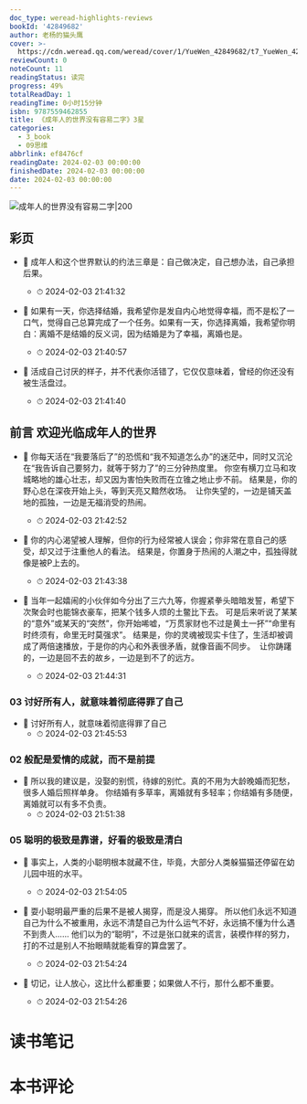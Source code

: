 ```yaml
---
doc_type: weread-highlights-reviews
bookId: '42849682'
author: 老杨的猫头鹰
cover: >-
  https://cdn.weread.qq.com/weread/cover/1/YueWen_42849682/t7_YueWen_42849682.jpg
reviewCount: 0
noteCount: 11
readingStatus: 读完
progress: 49%
totalReadDay: 1
readingTime: 0小时15分钟
isbn: 9787559462855
title: 《成年人的世界没有容易二字》3星
categories:
  - 3_book
  - 09思维
abbrlink: ef8476cf
readingDate: 2024-02-03 00:00:00
finishedDate: 2024-02-03 00:00:00
date: 2024-02-03 00:00:00
---
```


![ 成年人的世界没有容易二字|200](https://cdn.weread.qq.com/weread/cover/1/YueWen_42849682/t7_YueWen_42849682.jpg)


## 彩页


- 📌 成年人和这个世界默认的约法三章是：自己做决定，自己想办法，自己承担后果。 
    - ⏱ 2024-02-03 21:41:32 

- 📌 如果有一天，你选择结婚，我希望你是发自内心地觉得幸福，而不是松了一口气，觉得自己总算完成了一个任务。如果有一天，你选择离婚，我希望你明白：离婚不是结婚的反义词，因为结婚是为了幸福，离婚也是。 
    - ⏱ 2024-02-03 21:40:57 

- 📌 活成自己讨厌的样子，并不代表你活错了，它仅仅意味着，曾经的你还没有被生活盘过。 
    - ⏱ 2024-02-03 21:41:40 
## 前言 欢迎光临成年人的世界


- 📌 你每天活在“我要落后了”的恐慌和“我不知道怎么办”的迷茫中，同时又沉沦在“我告诉自己要努力，就等于努力了”的三分钟热度里。
你空有横刀立马和攻城略地的雄心壮志，却又因为害怕失败而在立锥之地止步不前。
结果是，你的野心总在深夜开始上头，等到天亮又黯然收场。 
让你失望的，一边是铺天盖地的孤独，一边是无福消受的热闹。 
    - ⏱ 2024-02-03 21:42:52 

- 📌 你的内心渴望被人理解，但你的行为经常被人误会；你非常在意自己的感受，却又过于注重他人的看法。
结果是，你置身于热闹的人潮之中，孤独得就像是被P上去的。 
    - ⏱ 2024-02-03 21:43:38 

- 📌 当年一起嬉闹的小伙伴如今分出了三六九等，你握紧拳头暗暗发誓，希望下次聚会时也能锦衣豪车，把某个钱多人烦的土鳖比下去。
  可是后来听说了某某的“意外”或某天的“突然”，你开始唏嘘，“万贯家财也不过是黄土一抔”“命里有时终须有，命里无时莫强求”。
  结果是，你的灵魂被现实卡住了，生活却被调成了两倍速播放，于是你的内心和外表很矛盾，就像音画不同步。 
  让你踌躇的，一边是回不去的故乡，一边是到不了的远方。 
    - ⏱ 2024-02-03 21:44:31 
### 03 讨好所有人，就意味着彻底得罪了自己


- 📌 讨好所有人，就意味着彻底得罪了自己 
    - ⏱ 2024-02-03 21:45:53 
### 02 般配是爱情的成就，而不是前提


- 📌 所以我的建议是，没娶的别慌，待嫁的别忙。真的不用为大龄晚婚而犯愁，很多人婚后照样单身。
  你结婚有多草率，离婚就有多轻率；你结婚有多随便，离婚就可以有多不负责。 
    - ⏱ 2024-02-03 21:51:38 
### 05 聪明的极致是靠谱，好看的极致是清白


- 📌 事实上，人类的小聪明根本就藏不住，毕竟，大部分人类躲猫猫还停留在幼儿园中班的水平。 
    - ⏱ 2024-02-03 21:54:05 

- 📌 耍小聪明最严重的后果不是被人揭穿，而是没人揭穿。
所以他们永远不知道自己为什么不被重用，永远不清楚自己为什么运气不好，永远搞不懂为什么遇不到贵人……
他们以为的“聪明”，不过是张口就来的谎言，装模作样的努力，打的不过是别人不抬眼睛就能看穿的算盘罢了。 
    - ⏱ 2024-02-03 21:54:24 

- 📌 切记，让人放心，这比什么都重要；如果做人不行，那什么都不重要。 
    - ⏱ 2024-02-03 21:54:26 

# 读书笔记


# 本书评论
